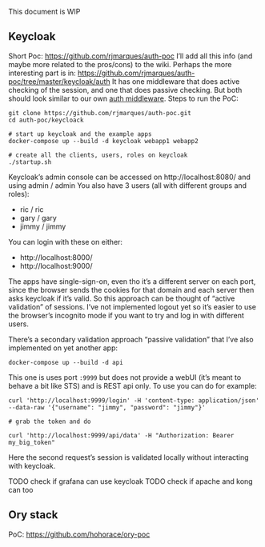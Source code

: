 This document is WIP

## Keycloak
Short Poc: https://github.com/rjmarques/auth-poc
I’ll add all this info (and maybe more related to the pros/cons) to the wiki.
Perhaps the more interesting part is in: https://github.com/rjmarques/auth-poc/tree/master/keycloak/auth
It has one middleware that does active checking of the session, and one that does passive checking. But both should look similar to our own [auth middleware](https://github.com/longshotsyndicate/auth/blob/master/postgresauth.go).
Steps to run the PoC:
```
git clone https://github.com/rjmarques/auth-poc.git
cd auth-poc/keycloack

# start up keycloak and the example apps
docker-compose up --build -d keycloak webapp1 webapp2

# create all the clients, users, roles on keycloak
./startup.sh
```

Keycloak’s admin console can be accessed on http://localhost:8080/ and using admin / admin
You also have 3 users (all with different groups and roles):

* ric / ric
* gary / gary
* jimmy / jimmy

You can login with these on either:
* http://localhost:8000/
* http://localhost:9000/

The apps have single-sign-on, even tho it’s a different server on each port, since the browser sends the cookies for that domain and each server then asks keycloak if it’s valid. So this  approach can be thought of “active validation” of sessions.
I’ve not implemented logout yet so it’s easier to use the browser’s incognito mode if you want to try and log in with different users.

There’s a secondary validation approach “passive validation” that I’ve also implemented on yet another app:
```
docker-compose up --build -d api
```

This one is uses port `:9999` but does not provide a webUI (it’s meant to behave a bit like STS) and is REST api only. To use you can do for example:
```
curl 'http://localhost:9999/login' -H 'content-type: application/json' --data-raw '{"username": "jimmy", "password": "jimmy"}'

# grab the token and do

curl 'http://localhost:9999/api/data' -H "Authorization: Bearer my_big_token"
```

Here the second request’s session is validated locally without interacting with keycloak.

TODO check if grafana can use keycloak
TODO check if apache and kong can too

## Ory stack
PoC: https://github.com/hohorace/ory-poc